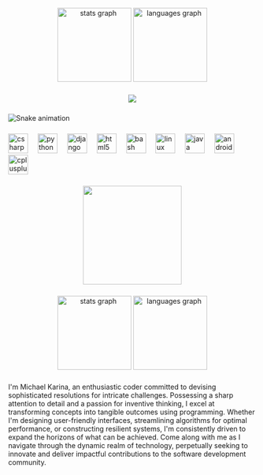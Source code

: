 <br clear="both">

<div align="center">
  <img src="https://github-readme-stats.vercel.app/api?username=MichaelKarina&hide_title=false&hide_rank=false&show_icons=true&include_all_commits=true&count_private=true&disable_animations=false&theme=dracula&locale=en&hide_border=false&order=1" height="150" alt="stats graph"  />
  <img src="https://github-readme-stats.vercel.app/api/top-langs?username=MichaelKarina&locale=en&hide_title=false&layout=compact&card_width=320&langs_count=5&theme=gruvbox&hide_border=false&order=2" height="150" alt="languages graph"  />
</div>

###

<div align="center">
  <img src="https://profile-counter.glitch.me/MichaelKarina/count.svg?"  />
</div>

###

<img src="https://raw.githubusercontent.com/MichaelKarina/MichaelKarina/output/snake.svg" alt="Snake animation" />

###

<div align="left">
  <img src="https://cdn.jsdelivr.net/gh/devicons/devicon/icons/csharp/csharp-original.svg" height="40" alt="csharp logo"  />
  <img width="12" />
  <img src="https://cdn.jsdelivr.net/gh/devicons/devicon/icons/python/python-original.svg" height="40" alt="python logo"  />
  <img width="12" />
  <img src="https://cdn.jsdelivr.net/gh/devicons/devicon/icons/django/django-plain.svg" height="40" alt="django logo"  />
  <img width="12" />
  <img src="https://cdn.jsdelivr.net/gh/devicons/devicon/icons/html5/html5-original.svg" height="40" alt="html5 logo"  />
  <img width="12" />
  <img src="https://cdn.jsdelivr.net/gh/devicons/devicon/icons/bash/bash-original.svg" height="40" alt="bash logo"  />
  <img width="12" />
  <img src="https://cdn.jsdelivr.net/gh/devicons/devicon/icons/linux/linux-original.svg" height="40" alt="linux logo"  />
  <img width="12" />
  <img src="https://cdn.jsdelivr.net/gh/devicons/devicon/icons/java/java-original.svg" height="40" alt="java logo"  />
  <img width="12" />
  <img src="https://cdn.jsdelivr.net/gh/devicons/devicon/icons/androidstudio/androidstudio-original.svg" height="40" alt="androidstudio logo"  />
  <img width="12" />
  <img src="https://cdn.jsdelivr.net/gh/devicons/devicon/icons/cplusplus/cplusplus-original.svg" height="40" alt="cplusplus logo"  />
</div>

###

<div align="center">
  <img height="200" src="https://media.licdn.com/dms/image/D4D22AQE6rfaGHUij7g/feedshare-shrink_800/0/1685886391050?e=1717632000&v=beta&t=gyfi5xtWg2zTTx-pLz6JPocjLNRU0THhffMuUKTr3sk"  />
</div>

###

<div align="center">
  <img src="https://github-readme-stats.vercel.app/api?username=MichaelKarina&hide_title=false&hide_rank=false&show_icons=true&include_all_commits=true&count_private=true&disable_animations=false&theme=dracula&locale=en&hide_border=false&order=1" height="150" alt="stats graph"  />
  <img src="https://github-readme-stats.vercel.app/api/top-langs?username=MichaelKarina&locale=en&hide_title=false&layout=compact&card_width=320&langs_count=5&theme=dracula&hide_border=false&order=2" height="150" alt="languages graph"  />
</div>

###

<p align="left">I'm Michael Karina, an enthusiastic coder committed to devising sophisticated resolutions for intricate challenges. Possessing a sharp attention to detail and a passion for inventive thinking, I excel at transforming concepts into tangible outcomes using programming. Whether I'm designing user-friendly interfaces, streamlining algorithms for optimal performance, or constructing resilient systems, I'm consistently driven to expand the horizons of what can be achieved. Come along with me as I navigate through the dynamic realm of technology, perpetually seeking to innovate and deliver impactful contributions to the software development community.</p>

###

